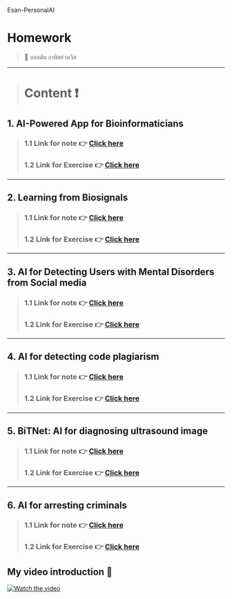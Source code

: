 Esan-PersonalAI
# Homework
> :star2: บอลตัน อาทิตย์ เดวิส 

---

> # **Content** :exclamation:

## 1. AI-Powered App for Bioinformaticians 
> ### 1.1 Link for note :point_right: [Click here](https://github.com/BoltonAthitDavies/Esan_personalAI/tree/main/mRNA/notes) 
> ### 1.2 Link for Exercise :point_right: [Click here](https://github.com/BoltonAthitDavies/Esan_personalAI/blob/main/mRNA/Copy_of_GMM.ipynb) 
---

## 2. Learning from Biosignals
> ### 1.1 Link for note :point_right: [Click here](https://github.com/BoltonAthitDavies/Esan_personalAI/blob/main/biosignal/note.pdf) 
> ### 1.2 Link for Exercise :point_right: [Click here](https://github.com/BoltonAthitDavies/Esan_personalAI/blob/main/biosignal/exercise/model.py) 
---

## 3. AI for Detecting Users with Mental Disorders from Social media
> ### 1.1 Link for note :point_right: [Click here](https://github.com/BoltonAthitDavies/Esan_personalAI/blob/main/mental_illlness/note.pdf) 
> ### 1.2 Link for Exercise :point_right: [Click here](https://github.com/BoltonAthitDavies/Esan_personalAI/blob/main/mental_illlness/ESAN_NLP_mental_illness.ipynb)  

<!-- - การสร้าง Neural Network ด้วย Tensorflow Sequential API:
    * Sequentail - สร้างง่าย แต่ได้ network ธรรมดา (ไม่ซับซ้อน) วิ่งเป็นเส้นตรง
    * Functional - สร้างยากกว่า Sequentail (ซับซ้อนกว่า) ได้ network ที่แปลกกว่า / ปรับเส้นทางให้มีความซับซ้อนได้
    * Subclassing - ยากสุด แต่สามารถแก้ไขได้ตามที่ต้องการ 

- Data Pipeline
    - Download and prepare the *CIFAR10 dataset*
    - การโหลดข้อมูล Link: https://www.tensorflow.org/guide/data -->

---

## 4. AI for detecting code plagiarism
> ### 1.1 Link for note :point_right: [Click here](https://github.com/BoltonAthitDavies/Esan_personalAI/blob/main/Code_Detector/note.pdf) 
> ### 1.2 Link for Exercise :point_right: [Click here](https://github.com/BoltonAthitDavies/Esan_personalAI/blob/main/Code_Detector/Esan_CodeCloneDetection_Workshop.ipynb)  

<!-- - Freeze, Unfreeze layers 
- Dropout layers -->

---

## 5. BiTNet: AI for diagnosing ultrasound image  
> ### 1.1 Link for note :point_right: [Click here](https://github.com/BoltonAthitDavies/Esan_personalAI/blob/main/Ultrasound/note.pdf) 
> ### 1.2 Link for Exercise :point_right: [Click here](https://github.com/BoltonAthitDavies/Esan_personalAI/blob/main/Ultrasound/Esan_Ultrasound.ipynb)  

---

## 6. AI for arresting criminals
> ### 1.1 Link for note :point_right: [Click here](https://github.com/BoltonAthitDavies/Esan_personalAI/blob/main/Crime/note.pdf) 
> ### 1.2 Link for Exercise :point_right: [Click here](https://github.com/BoltonAthitDavies/Esan_personalAI/blob/main/Crime/Esan_crime.ipynb)

## My video introduction :movie_camera:
[![Watch the video](http://img.youtube.com/vi/jr9TOcLgg94/0.jpg)](https://youtu.be/jr9TOcLgg94)


<!-- - :point_right: **[postrequests.py](https://github.com/WiratchawaKannika/AIprototype65/blob/main/postrequests.py)** 
- :point_right: **[testflask.py](https://github.com/WiratchawaKannika/AIprototype65/blob/main/testflask.py)**
- :point_right: **[Home .html templates](https://github.com/WiratchawaKannika/AIprototype65/blob/main/templates/home.html)**

- :point_right: **[ WebApp Repositories ](https://github.com/WiratchawaKannika/WebApp_aiprototype)** 🤗🤗


--- -->